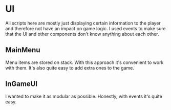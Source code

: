 # UI

All scripts here are mostly just displaying certain information to the player and therefore not have an impact on game logic. I used events to make sure that the UI and other components don't know anything about each other.

## MainMenu

Menu items are stored on stack. With this approach it's convenient to work with them. It's also quite easy to add extra ones to the game.

## InGameUI

I wanted to make it as modular as possible. Honestly, with events it's quite easy. 

